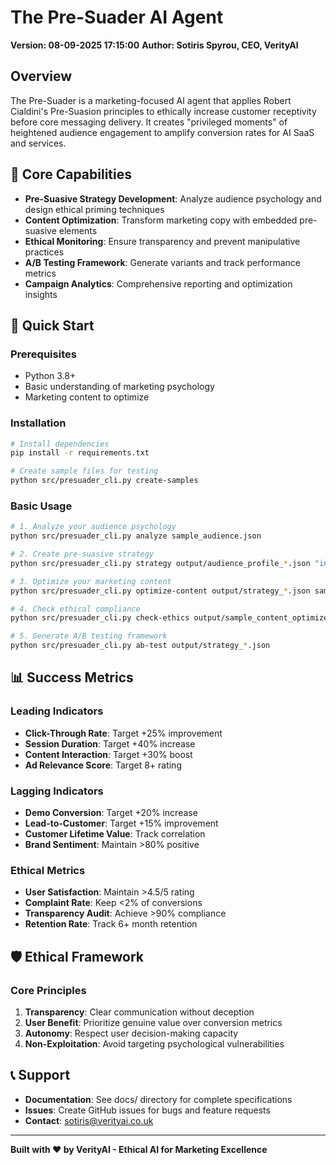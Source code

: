 # The Pre-Suader AI Agent
**Version: 08-09-2025 17:15:00**
**Author: Sotiris Spyrou, CEO, VerityAI**

## Overview

The Pre-Suader is a marketing-focused AI agent that applies Robert Cialdini's Pre-Suasion principles to ethically increase customer receptivity before core messaging delivery. It creates "privileged moments" of heightened audience engagement to amplify conversion rates for AI SaaS and services.

## 🎯 Core Capabilities

- **Pre-Suasive Strategy Development**: Analyze audience psychology and design ethical priming techniques
- **Content Optimization**: Transform marketing copy with embedded pre-suasive elements
- **Ethical Monitoring**: Ensure transparency and prevent manipulative practices
- **A/B Testing Framework**: Generate variants and track performance metrics
- **Campaign Analytics**: Comprehensive reporting and optimization insights

## 🚀 Quick Start

### Prerequisites
- Python 3.8+
- Basic understanding of marketing psychology
- Marketing content to optimize

### Installation
```bash
# Install dependencies
pip install -r requirements.txt

# Create sample files for testing
python src/presuader_cli.py create-samples
```

### Basic Usage
```bash
# 1. Analyze your audience psychology
python src/presuader_cli.py analyze sample_audience.json

# 2. Create pre-suasive strategy
python src/presuader_cli.py strategy output/audience_profile_*.json "increase demo requests by 25%"

# 3. Optimize your marketing content
python src/presuader_cli.py optimize-content output/strategy_*.json sample_content.txt

# 4. Check ethical compliance
python src/presuader_cli.py check-ethics output/sample_content_optimized.txt

# 5. Generate A/B testing framework
python src/presuader_cli.py ab-test output/strategy_*.json
```

## 📊 Success Metrics

### Leading Indicators
- **Click-Through Rate**: Target +25% improvement
- **Session Duration**: Target +40% increase
- **Content Interaction**: Target +30% boost
- **Ad Relevance Score**: Target 8+ rating

### Lagging Indicators  
- **Demo Conversion**: Target +20% increase
- **Lead-to-Customer**: Target +15% improvement
- **Customer Lifetime Value**: Track correlation
- **Brand Sentiment**: Maintain >80% positive

### Ethical Metrics
- **User Satisfaction**: Maintain >4.5/5 rating
- **Complaint Rate**: Keep <2% of conversions
- **Transparency Audit**: Achieve >90% compliance
- **Retention Rate**: Track 6+ month retention

## 🛡️ Ethical Framework

### Core Principles
1. **Transparency**: Clear communication without deception
2. **User Benefit**: Prioritize genuine value over conversion metrics
3. **Autonomy**: Respect user decision-making capacity
4. **Non-Exploitation**: Avoid targeting psychological vulnerabilities

## 📞 Support

- **Documentation**: See docs/ directory for complete specifications
- **Issues**: Create GitHub issues for bugs and feature requests
- **Contact**: sotiris@verityai.co.uk

---

**Built with ❤️ by VerityAI - Ethical AI for Marketing Excellence**
